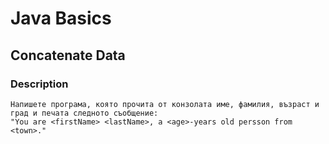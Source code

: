 # Java Basics

## Concatenate Data

### Description

    Напишете програма, която прочита от конзолата име, фамилия, възраст и град и печата следното съобщение:
    "You are <firstName> <lastName>, a <age>-years old persson from <town>."